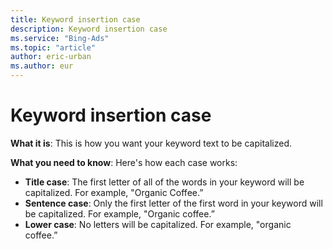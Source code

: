 ```yaml
---
title: Keyword insertion case
description: Keyword insertion case
ms.service: "Bing-Ads"
ms.topic: "article"
author: eric-urban
ms.author: eur
---
```


# Keyword insertion case

**What it is**: This is how you want your keyword text to be capitalized.

**What you need to know**: Here's how each case works:
- **Title case**: The first letter of all of the words in your keyword will be capitalized. For example, "Organic Coffee.”
- **Sentence case**: Only the first letter of the first word in your keyword will be capitalized. For example, "Organic coffee.”
- **Lower case**: No letters will be capitalized. For example, "organic coffee.”


